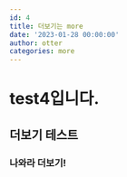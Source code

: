 ```yaml
---
id: 4
title: 더보기는 more
date: '2023-01-28 00:00:00'
author: otter
categories: more
---
```


# test4입니다.

## 더보기 테스트

### 나와라 더보기!
